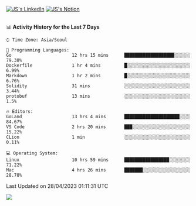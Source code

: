 
[![JS's LinkedIn](https://img.shields.io/badge/LinkedIn-blue?style=for-the-badge&logo=linkedin)](https://www.linkedin.com/in/jaeseung-lee-5a2a32139/) 
[![JS's Notion](https://img.shields.io/badge/Notion-black?style=for-the-badge&logo=notion)](https://bit.ly/ljswiki1) <br><br>
<!-- ![JS's GitHub stats](https://github-readme-stats-lemon-five.vercel.app/api?username=tkxkd0159&hide=contribs,prs,stars,issues&show_icons=true&theme=react&include_all_commits=true)   -->
<!-- ![Top Langs](https://github-readme-stats-lemon-five.vercel.app/api/top-langs/?username=tkxkd0159&layout=compact&hide=jupyter%20notebook,scss,html,css&langs_count=10)  -->


<!--START_SECTION:waka-->
📊 **Activity History for the Last 7 Days** 

```text
⌚︎ Time Zone: Asia/Seoul

💬 Programming Languages: 
Go                       12 hrs 15 mins      ███████████████████░░░░░░   79.38% 
Dockerfile               1 hr 4 mins         █░░░░░░░░░░░░░░░░░░░░░░░░   6.99% 
Markdown                 1 hr 2 mins         █░░░░░░░░░░░░░░░░░░░░░░░░   6.76% 
Solidity                 31 mins             ░░░░░░░░░░░░░░░░░░░░░░░░░   3.44% 
protobuf                 13 mins             ░░░░░░░░░░░░░░░░░░░░░░░░░   1.5%

🔥 Editors: 
GoLand                   13 hrs 4 mins       █████████████████████░░░░   84.67% 
VS Code                  2 hrs 20 mins       ███░░░░░░░░░░░░░░░░░░░░░░   15.22% 
CLion                    1 min               ░░░░░░░░░░░░░░░░░░░░░░░░░   0.11%

💻 Operating System: 
Linux                    10 hrs 59 mins      █████████████████░░░░░░░░   71.22% 
Mac                      4 hrs 26 mins       ███████░░░░░░░░░░░░░░░░░░   28.78%

```


 Last Updated on 28/04/2023 01:11:31 UTC
<!--END_SECTION:waka-->

<a href="https://github.com/tkxkd0159/dsalgo">
  <img align="center" src="https://github-readme-stats-lemon-five.vercel.app/api/pin/?username=tkxkd0159&repo=dsalgo&theme=react" />
</a>


<!---
- 🔭 I’m currently working on ...
- 🌱 I’m currently learning blockchain and distributed network
- 👯 I’m looking to collaborate on ...
- 🤔 I’m looking for help with ...
- 💬 Ask me about ...
- 📫 How to reach me: ...
- 😄 Pronouns: ...
- ⚡ Fun fact: ...
-->
